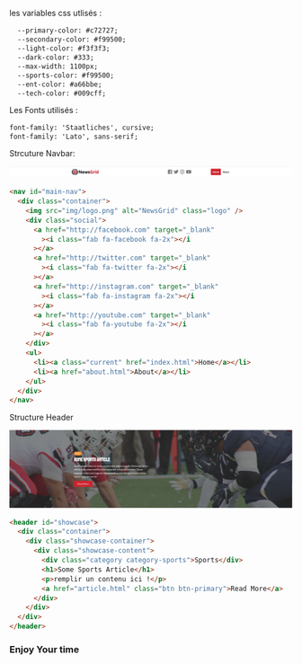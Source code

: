 les variables css utlisés :

```
  --primary-color: #c72727;
  --secondary-color: #f99500;
  --light-color: #f3f3f3;
  --dark-color: #333;
  --max-width: 1100px;
  --sports-color: #f99500;
  --ent-color: #a66bbe;
  --tech-color: #009cff;
```

Les Fonts utilisés :

```
font-family: 'Staatliches', cursive;
font-family: 'Lato', sans-serif;
```

Strcuture Navbar:

![Alt text](./maquette/navbar.png?raw=true 'Title')

```html
<nav id="main-nav">
  <div class="container">
    <img src="img/logo.png" alt="NewsGrid" class="logo" />
    <div class="social">
      <a href="http://facebook.com" target="_blank"
        ><i class="fab fa-facebook fa-2x"></i
      ></a>
      <a href="http://twitter.com" target="_blank"
        ><i class="fab fa-twitter fa-2x"></i
      ></a>
      <a href="http://instagram.com" target="_blank"
        ><i class="fab fa-instagram fa-2x"></i
      ></a>
      <a href="http://youtube.com" target="_blank"
        ><i class="fab fa-youtube fa-2x"></i
      ></a>
    </div>
    <ul>
      <li><a class="current" href="index.html">Home</a></li>
      <li><a href="about.html">About</a></li>
    </ul>
  </div>
</nav>
```

Structure Header

![Alt text](./maquette/header.png?raw=true 'Title')

```html
<header id="showcase">
  <div class="container">
    <div class="showcase-container">
      <div class="showcase-content">
        <div class="category category-sports">Sports</div>
        <h1>Some Sports Article</h1>
        <p>remplir un contenu ici !</p>
        <a href="article.html" class="btn btn-primary">Read More</a>
      </div>
    </div>
  </div>
</header>
```

### Enjoy Your time
